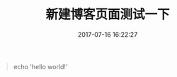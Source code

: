 ﻿---
title: 新建博客页面测试一下
date: 2017-07-16 16:22:27
category: test
tags: test
---
> echo 'hello world!'